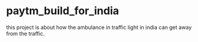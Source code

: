 # paytm_build_for_india
this project is about how the ambulance in traffic light in india can get away from the traffic.
